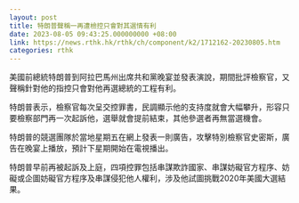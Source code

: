 ```yaml
---
layout: post
title: 特朗普聲稱一再遭檢控只會對其選情有利
date: 2023-08-05 09:43:25.000000000 +08:00
link: https://news.rthk.hk/rthk/ch/component/k2/1712162-20230805.htm
categories: rthk
---
```


美國前總統特朗普到阿拉巴馬州出席共和黨晚宴並發表演說，期間批評檢察官，又聲稱針對他的指控只會對他再選總統的工程有利。

特朗普表示，檢察官每次呈交控罪書，民調顯示他的支持度就會大幅攀升，形容只要檢察部門再一次起訴他，選舉就會提前結束，其他參選者再無當選機會。

特朗普的競選團隊於當地星期五在網上發表一則廣告，攻擊特別檢察官史密斯，廣告在晚宴上播放，預計下星期開始在電視播出。

特朗普早前再被起訴及上庭，四項控罪包括串謀欺詐國家、串謀妨礙官方程序、妨礙或企圖妨礙官方程序及串謀侵犯他人權利，涉及他試圖挑戰2020年美國大選結果。
